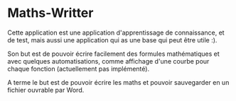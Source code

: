 # Maths-Writter
Cette application est une application d'apprentissage de connaissance, et de test, mais aussi une application qui as une base qui peut être utile :).

Son but est de pouvoir écrire facilement des formules mathématiques et avec quelques automatisations, comme affichage d'une courbe pour chaque fonction (actuellement pas implémenté).

A terme le but est de pouvoir écrire les maths et pouvoir sauvegarder en un fichier ouvrable par Word.
